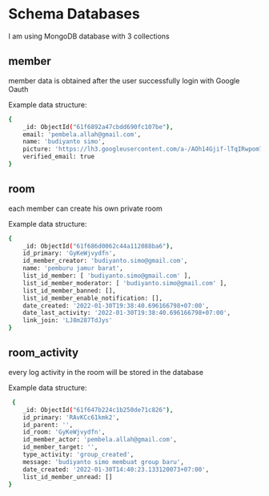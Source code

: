 # Schema Databases

I am using MongoDB database with 3 collections

## member

member data is obtained after the user successfully login with Google Oauth

Example data structure:

```sh
{
    _id: ObjectId("61f6892a47cbdd690fc107be"),
    email: 'pembela.allah@gmail.com',
    name: 'budiyanto simo',
    picture: 'https://lh3.googleusercontent.com/a-/AOh14Gjif-lTqIRwpom74lk2uqWt-oKihr_WpCSsJNLCNA=s96-c',
    verified_email: true
}
```

## room

each member can create his own private room

Example data structure:

```sh
{
    _id: ObjectId("61f686d0062c44a112088ba6"),
    id_primary: 'GyKeWjvydfn',
    id_member_creator: 'budiyanto.simo@gmail.com',
    name: 'pemburu jamur barat',
    list_id_member: [ 'budiyanto.simo@gmail.com' ],
    list_id_member_moderator: [ 'budiyanto.simo@gmail.com' ],
    list_id_member_banned: [],
    list_id_member_enable_notification: [],
    date_created: '2022-01-30T19:38:40.696166798+07:00',
    date_last_activity: '2022-01-30T19:38:40.696166798+07:00',
    link_join: 'LJ8m287TdJys'
}
```


## room_activity

every log activity in the room will be stored in the database

Example data structure:

```sh
 {
    _id: ObjectId("61f647b224c1b250de71c826"),
    id_primary: 'RAvKCc61kmk2',
    id_parent: '',
    id_room: 'GyKeWjvydfn',
    id_member_actor: 'pembela.allah@gmail.com',
    id_member_target: '',
    type_activity: 'group_created',
    message: 'budiyanto simo membuat group baru',
    date_created: '2022-01-30T14:40:23.133120073+07:00',
    list_id_member_unread: []
}
```